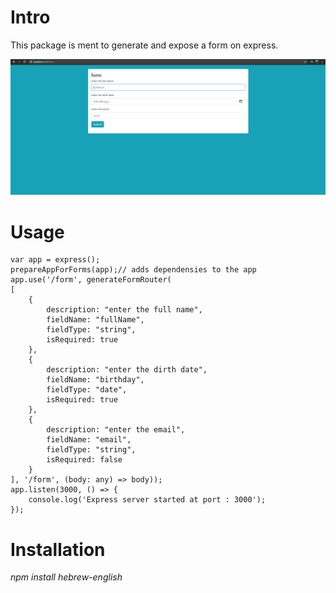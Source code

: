 # Intro

This package is ment to generate and expose a form on express.

![alt text](https://raw.githubusercontent.com/ymichels/express-broswer-form/master/Sample.PNG)

# Usage


    var app = express();
    prepareAppForForms(app);// adds dependensies to the app
    app.use('/form', generateFormRouter(
    [
        {
            description: "enter the full name",
            fieldName: "fullName",
            fieldType: "string",
            isRequired: true
        },
        {
            description: "enter the dirth date",
            fieldName: "birthday",
            fieldType: "date",
            isRequired: true
        },
        {
            description: "enter the email",
            fieldName: "email",
            fieldType: "string",
            isRequired: false
        }
    ], '/form', (body: any) => body));
    app.listen(3000, () => {
        console.log('Express server started at port : 3000');
    });

# Installation

<i>npm install hebrew-english</i><br/>
